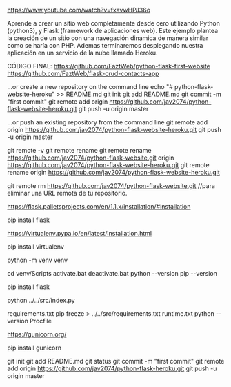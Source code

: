https://www.youtube.com/watch?v=fxavwHPJ36o

Aprende a crear un sitio web completamente desde cero utilizando Python (python3), y Flask (framework de aplicaciones web). Este ejemplo plantea la creación de un sitio con una navegación dinamica de manera similar como se haría con PHP.
Ademas terminaremos desplegando nuestra aplicación en un servicio de la nube llamado Heroku.

CÓDIGO FINAL:
https://github.com/FaztWeb/python-flask-first-website
https://github.com/FaztWeb/flask-crud-contacts-app


…or create a new repository on the command line
echo "# python-flask-website-heroku" >> README.md
git init
git add README.md
git commit -m "first commit"
git remote add origin https://github.com/jav2074/python-flask-website-heroku.git
git push -u origin master

…or push an existing repository from the command line
git remote add origin https://github.com/jav2074/python-flask-website-heroku.git
git push -u origin master



git remote -v
git remote rename <old> <new>
git remote rename https://github.com/jav2074/python-flask-website.git origin https://github.com/jav2074/python-flask-website-heroku.git
git remote rename origin https://github.com/jav2074/python-flask-website-heroku.git

git remote rm https://github.com/jav2074/python-flask-website.git
//para eliminar una URL remota de tu repositorio.




https://flask.palletsprojects.com/en/1.1.x/installation/#installation
<!-- Instalacion -->
pip install flask


https://virtualenv.pypa.io/en/latest/installation.html
<!-- Entorno Virtual -->
<!-- Instalacion -->
pip install virtualenv
<!-- Ejecucion -->
python -m venv venv
<!-- Ejecucion -->
cd venv/Scripts
activate.bat
deactivate.bat
python --version
pip --version
<!-- Instalacion de FLASK en mi Entorno Virtual -->
pip install flask
<!-- Ejecucion -->
python ../../src/index.py

<!-- HEROKU -->
requirements.txt
    <!-- copiado de https://github.com/FaztWeb/python-flask-first-website/blob/master/requirements.txt -->
    pip freeze > ../../src/requirements.txt
runtime.txt
    <!-- https://devcenter.heroku.com/articles/python-runtimes -->
    python --version
Procfile
<!-- complemento para HEROKU -->
https://gunicorn.org/
<!-- Instalacion -->
pip install gunicorn

<!-- Repositorio de GIT -->
<!-- dentro de 'src' -->
git init
git add README.md
git status
git commit -m "first commit"
git remote add origin https://github.com/jav2074/python-flask-heroku.git
git push -u origin master